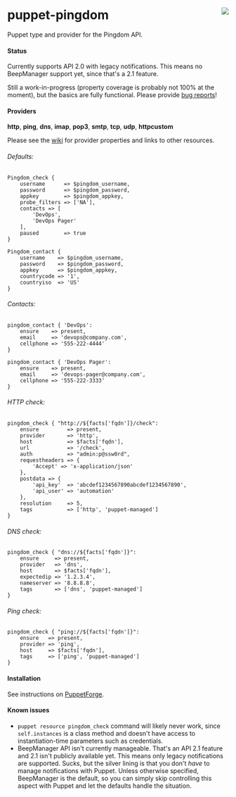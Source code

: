 # puppet-pingdom <img align="right" src="https://my.pingdom.com/images/pingdom.svg" />
Puppet type and provider for the Pingdom API.

#### Status
Currently supports API 2.0 with legacy notifications. This means no BeepManager support yet, since that's a 2.1 feature.

Still a work-in-progress (property coverage is probably not 100% at the moment), but the basics are fully functional. Please provide [bug reports](https://github.com/cwells/puppet-pingdom/issues)!

#### Providers
**http**, **ping**, **dns**, **imap**, **pop3**, **smtp**, **tcp**, **udp**, **httpcustom**

Please see the [wiki](https://github.com/cwells/puppet-pingdom/wiki/Provider-properties) for provider properties and links to other resources.

###### Defaults:
```puppet
Pingdom_check {
    username      => $pingdom_username,
    password      => $pingdom_password,
    appkey        => $pingdom_appkey,
    probe_filters => ['NA'],
    contacts => [ 
        'DevOps',
        'DevOps Pager'
    ],
    paused        => true
}

Pingdom_contact {
    username    => $pingdom_username,
    password    => $pingdom_password,
    appkey      => $pingdom_appkey,
    countrycode => '1',
    countryiso  => 'US'
}
```

###### Contacts:
```puppet
pingdom_contact { 'DevOps':
    ensure    => present,
    email     => 'devops@company.com',
    cellphone => '555-222-4444'
}

pingdom_contact { 'DevOps Pager':
    ensure    => present,
    email     => 'devops-pager@company.com',
    cellphone => '555-222-3333'
}
```

###### HTTP check:
```puppet
pingdom_check { "http://${facts['fqdn']}/check":
    ensure         => present,
    provider       => 'http',
    host           => $facts['fqdn'],
    url            => '/check',
    auth           => "admin:p@ssw0rd",
    requestheaders => {
        'Accept' => 'x-application/json'
    },
    postdata => {
        'api_key'  => 'abcdef1234567890abcdef1234567890',
        'api_user' => 'automation'
    },
    resolution     => 5,
    tags           => ['http', 'puppet-managed']
}
```

###### DNS check:
```puppet
pingdom_check { "dns://${facts['fqdn']}":
    ensure     => present,
    provider   => 'dns',
    host       => $facts['fqdn'],
    expectedip => '1.2.3.4',
    nameserver => '8.8.8.8',
    tags       => ['dns', 'puppet-managed']
}
```

###### Ping check:
```puppet
pingdom_check { "ping://${facts['fqdn']}":
    ensure   => present,
    provider => 'ping',
    host     => $facts['fqdn'],
    tags     => ['ping', 'puppet-managed']
}
```

#### Installation
See instructions on [PuppetForge](https://forge.puppet.com/cwells/pingdom/readme).

#### Known issues
- `puppet resource pingdom_check` command will likely never work, since `self.instances` is a class method and doesn't have access to instantiation-time parameters such as credentials.
- BeepManager API isn't currently manageable. That's an API 2.1 feature and 2.1 isn't publicly available yet. This means only legacy notifications are supported. Sucks, but the silver lining is that you don't _have_ to manage notifications with Puppet. Unless otherwise specified, BeepManager is the default, so you can simply skip controlling this aspect with Puppet and let the defaults handle the situation.
